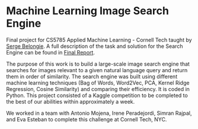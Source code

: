 # Machine Learning Image Search Engine

Final project for CS5785 Applied Machine Learning - Cornell Tech taught by [Serge Belongie](https://scholar.google.com/citations?user=ORr4XJYAAAAJ&hl=en).
A full description of the task and solution for the Search Engine can be found in [Final Report](AML_Final.pdf).

The purpose of this work is to build a large-scale image search engine that searches for images relevant to a given natural language query and return them in order of similarity. The search engine was built using different machine learning techniques (Bag of Words, Word2Vec, PCA, Kernel Ridge Regression, Cosine Similarity) and comparing their efficiency. It is coded in Python. This project consisted of a Kaggle competition to be completed to the best of our abilities within approximately a week.

We worked in a team with Antonio Mojena, Irene Peradejordi, Simran Rajpal, and Eva Esteban to complete this challenge at Cornell Tech, NYC.

